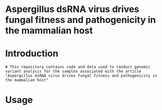 # Aspergillus dsRNA virus drives fungal fitness and pathogenicity in the mammalian host
  # Introduction
    # This repository contains code and data used to conduct genomic variant analysis for the samples associated with the article "Aspergillus dsRNA virus drives fungal fitness and pathogenicity in the mammalian host"
 # Usage
   #
